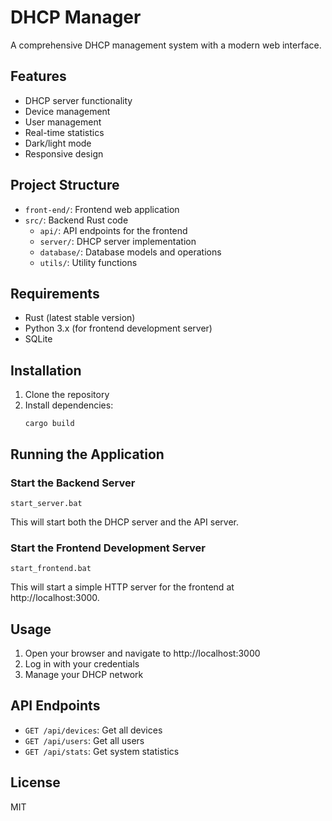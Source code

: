 # DHCP Manager

A comprehensive DHCP management system with a modern web interface.

## Features

- DHCP server functionality
- Device management
- User management
- Real-time statistics
- Dark/light mode
- Responsive design

## Project Structure

- `front-end/`: Frontend web application
- `src/`: Backend Rust code
  - `api/`: API endpoints for the frontend
  - `server/`: DHCP server implementation
  - `database/`: Database models and operations
  - `utils/`: Utility functions

## Requirements

- Rust (latest stable version)
- Python 3.x (for frontend development server)
- SQLite

## Installation

1. Clone the repository
2. Install dependencies:
   ```
   cargo build
   ```

## Running the Application

### Start the Backend Server

```
start_server.bat
```

This will start both the DHCP server and the API server.

### Start the Frontend Development Server

```
start_frontend.bat
```

This will start a simple HTTP server for the frontend at http://localhost:3000.

## Usage

1. Open your browser and navigate to http://localhost:3000
2. Log in with your credentials
3. Manage your DHCP network

## API Endpoints

- `GET /api/devices`: Get all devices
- `GET /api/users`: Get all users
- `GET /api/stats`: Get system statistics

## License

MIT